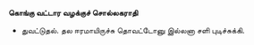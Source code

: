 **கொங்கு வட்டார வழக்குச் சொல்லகராதி**
- துவட்டுதல். தல ஈரமாயிருச்சு தொவட்டோனு இல்லனா சளி புடிச்சுக்கி.

